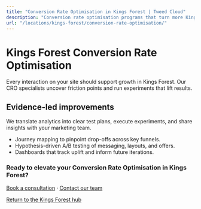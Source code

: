 ```yaml
---
title: "Conversion Rate Optimisation in Kings Forest | Tweed Cloud"
description: "Conversion rate optimisation programs that turn more Kings Forest visitors into customers."
url: "/locations/kings-forest/conversion-rate-optimisation/"
---
```


# Kings Forest Conversion Rate Optimisation

Every interaction on your site should support growth in Kings Forest. Our CRO specialists uncover friction points and run experiments that lift results.

## Evidence-led improvements

We translate analytics into clear test plans, execute experiments, and share insights with your marketing team.

- Journey mapping to pinpoint drop-offs across key funnels.
- Hypothesis-driven A/B testing of messaging, layouts, and offers.
- Dashboards that track uplift and inform future iterations.

### Ready to elevate your Conversion Rate Optimisation in Kings Forest?

[Book a consultation](/consultation/) · [Contact our team](/contact/)

[Return to the Kings Forest hub](/locations/kings-forest/)
